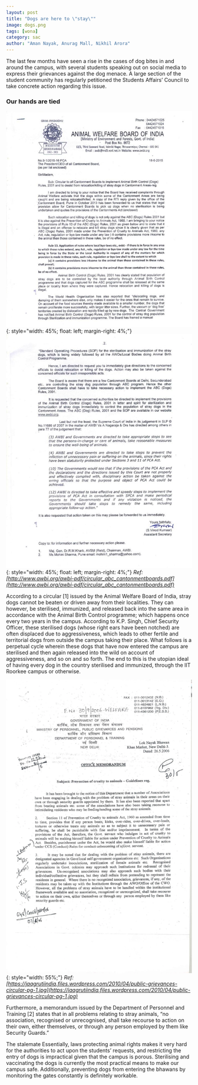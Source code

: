 ```yaml
---
layout: post
title: "Dogs are here to \"stay\""
image: dogs.png 
tags: [wona]
category: sac
author: "Aman Nayak, Anurag Mall, Nikhil Arora"
---
```


The last few months have seen a rise in the cases of dog bites in and around the campus, with several students speaking out on social media to express their grievances against the dog menace. A large section of the student community has regularly petitioned the Students Affairs’ Council to take concrete action regarding this issue.

### Our hands are tied

![Animal Welfare 1](/images/posts/animal_welfare.png){: style="width: 45%; float: left; margin-right: 4%;"}
![Animal Welfare 2](/images/posts/animal_welfare_2.png){: style="width: 45%; float: left; margin-right: 4%;"}
*Ref: [http://www.awbi.org/awbi-pdf/circular_abc_cantonmentboards.pdf](http://www.awbi.org/awbi-pdf/circular_abc_cantonmentboards.pdf)*

According to a circular [1] issued by the Animal Welfare Board of India, stray dogs cannot be beaten or driven away from their localities. They can however, be sterilised, immunized, and released back into the same area in accordance with the Animal Birth Control programme; which happens once every two years in the campus. According to K.P. Singh, Chief Security Officer, these sterilised dogs (whose right ears have been notched) are often displaced due to aggressiveness, which leads to
other fertile and territorial dogs from outside the campus taking their place. What follows is a perpetual cycle wherein these dogs that have now entered the campus are sterilised and then again released into the wild on account of aggressiveness, and so on and so forth. The end to this is the utopian ideal of having every dog in the country sterilised and immunized, through the IIT Roorkee campus or otherwise. 

![Animal Cruelty Memo](/images/posts/animal_cruelty_memo.png){: style="width: 55%;"}
*Ref: [https://jaagrutiindia.files.wordpress.com/2010/04/public-grievances-circular-pg-1.jpg](https://jaagrutiindia.files.wordpress.com/2010/04/public-grievances-circular-pg-1.jpg)* 

Furthermore, a memorandum issued by the Department of Personnel and Training [2] states that in all problems relating to stray animals, “no association, recognised or unrecognised, shall take recourse to action on their own, either themselves, or through any person employed by them like Security Guards.” 

The stalemate
Essentially, laws protecting animal rights makes it very hard for the authorities to act upon the students’ requests, and restricting the entry of dogs is impractical given that the campus is porous. Sterilising and vaccinating the dogs is currently the most practical means to make our campus safe. Additionally, preventing dogs from entering the bhawans by monitoring the gates constantly is definitely workable.




























